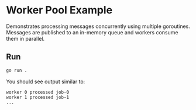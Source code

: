 <!-- file: examples/modules/queue/worker-pool/README.md -->
<!-- version: 1.1.0 -->
<!-- guid: a795cc9a-a669-44d8-8783-6bc62f9520cc -->

# Worker Pool Example

Demonstrates processing messages concurrently using multiple goroutines. Messages
are published to an in-memory queue and workers consume them in parallel.

## Run

```bash
go run .
```

You should see output similar to:

```
worker 0 processed job-0
worker 1 processed job-1
...
```
